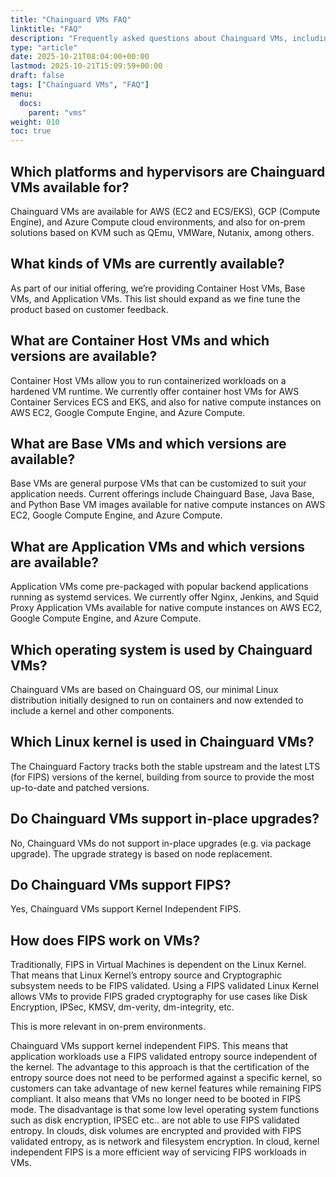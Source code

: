 ```yaml
---
title: "Chainguard VMs FAQ"
linktitle: "FAQ"
description: "Frequently asked questions about Chainguard VMs, including availability, supported ecosystems, compliance questions, and more"
type: "article"
date: 2025-10-21T08:04:00+00:00
lastmod: 2025-10-21T15:09:59+00:00
draft: false
tags: ["Chainguard VMs", "FAQ"]
menu:
  docs:
    parent: "vms"
weight: 010
toc: true
---
```


## Which platforms and hypervisors are Chainguard VMs available for?

Chainguard VMs are available for AWS (EC2 and ECS/EKS), GCP (Compute Engine), and Azure Compute cloud environments, and also for on-prem solutions based on KVM such as QEmu, VMWare, Nutanix, among others.

## What kinds of VMs are currently available?

As part of our initial offering, we’re providing Container Host VMs, Base VMs, and Application VMs. This list should expand as we fine tune the product based on customer feedback.

## What are Container Host VMs and which versions are available?

Container Host VMs allow you to run containerized workloads on a hardened VM runtime. We currently offer container host VMs for AWS Container Services ECS and EKS, and also for native compute instances on AWS EC2, Google Compute Engine, and Azure Compute.

## What are Base VMs and which versions are available?

Base VMs are general purpose VMs that can be customized to suit your application needs. Current offerings include Chainguard Base, Java Base, and Python Base VM images available for native compute instances on AWS EC2, Google Compute Engine, and Azure Compute.

## What are Application VMs and which versions are available?

Application VMs come pre-packaged with popular backend applications running as systemd services. We currently offer Nginx, Jenkins, and Squid Proxy Application VMs available for native compute instances on AWS EC2, Google Compute Engine, and Azure Compute.

## Which operating system is used by Chainguard VMs?

Chainguard VMs are based on Chainguard OS, our minimal Linux distribution initially designed to run on containers and now extended to include a kernel and other components.

## Which Linux kernel is used in Chainguard VMs?

The Chainguard Factory tracks both the stable upstream and the latest LTS (for FIPS) versions of the kernel, building from source to provide the most up-to-date and patched versions.

## Do Chainguard VMs support in-place upgrades?

No, Chainguard VMs do not support in-place upgrades (e.g. via package upgrade). The upgrade strategy is based on node replacement.

## Do Chainguard VMs support FIPS?

Yes, Chainguard VMs support Kernel Independent FIPS.

## How does FIPS work on VMs?

Traditionally, FIPS in Virtual Machines is dependent on the Linux Kernel. That means that Linux Kernel’s entropy source and Cryptographic subsystem needs to be FIPS validated. Using a FIPS validated Linux Kernel allows VMs to provide FIPS graded cryptography for use cases like Disk Encryption, IPSec, KMSV, dm-verity, dm-integrity, etc.

This is more relevant in on-prem environments.

Chainguard VMs support kernel independent FIPS. This means that application workloads use a FIPS validated entropy source independent of the kernel. The advantage to this approach is that the certification of the entropy source does not need to be performed against a specific kernel, so customers can take advantage of new kernel features while remaining FIPS compliant. It also means that VMs no longer need to be booted in FIPS mode.  The disadvantage is that some low level operating system functions such as disk encryption, IPSEC etc.. are not able to use FIPS validated entropy. In clouds, disk volumes are encrypted and provided with FIPS validated entropy, as is network and filesystem encryption. In cloud, kernel independent FIPS is a more efficient way of servicing FIPS workloads in VMs.
